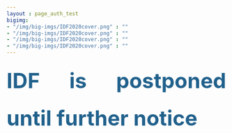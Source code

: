 ```yaml
---
layout : page_auth_test
bigimg:
- "/img/big-imgs/IDF2020cover.png" : ""
- "/img/big-imgs/IDF2020cover.png" : ""
- "/img/big-imgs/IDF2020cover.png" : ""
- "/img/big-imgs/IDF2020cover.png" : ""
---
```

<body style="font-serif;line-height:1.8">
   <div align="center">
   </div>
   <div style="text-align: justify;"><b><font color="#21618C" size="20px">IDF is postponed until further notice</font></b></div>
</body>
